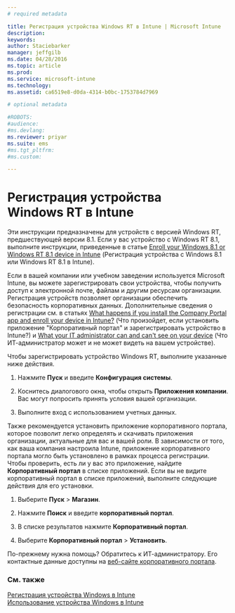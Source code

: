 ```yaml
---
# required metadata

title: Регистрация устройства Windows RT в Intune | Microsoft Intune
description:
keywords:
author: Staciebarker
manager: jeffgilb
ms.date: 04/28/2016
ms.topic: article
ms.prod:
ms.service: microsoft-intune
ms.technology:
ms.assetid: ca6519e8-d0da-4314-b0bc-1753784d7969

# optional metadata

#ROBOTS:
#audience:
#ms.devlang:
ms.reviewer: priyar
ms.suite: ems
#ms.tgt_pltfrm:
#ms.custom:

---
```



# Регистрация устройства Windows RT в Intune

Эти инструкции предназначены для устройств с версией Windows RT, предшествующей версии 8.1. Если у вас устройство с Windows RT 8.1, выполните инструкции, приведенные в статье [Enroll your Windows 8.1 or Windows RT 8.1 device in Intune](enroll-your-w81-or-rt81-windows.md) (Регистрация устройства с Windows 8.1 или Windows RT 8.1 в Intune).

Если в вашей компании или учебном заведении используется Microsoft Intune, вы можете зарегистрировать свои устройства, чтобы получить доступ к электронной почте, файлам и другим ресурсам организации. Регистрация устройств позволяет организации обеспечить безопасность корпоративных данных. Дополнительные сведения о регистрации см. в статьях [What happens if you install the Company Portal app and enroll your device in Intune?](what-happens-if-you-install-the-company-portal-app-and-enroll-your-device-in-intune-windows.md) (Что произойдет, если установить приложение "Корпоративный портал" и зарегистрировать устройство в Intune?) и [What your IT administrator can and can't see on your device](what-can-your-it-administrator-see-when-you-enroll-your-device-in-intune-windows.md) (Что ИТ-администратор может и не может видеть на вашем устройстве).


Чтобы зарегистрировать устройство Windows RT, выполните указанные ниже действия.

1.  Нажмите **Пуск** и введите **Конфигурация системы**.

2.  Коснитесь диалогового окна, чтобы открыть **Приложения компании**. Вас могут попросить принять условия вашей организации.

3.  Выполните вход с использованием учетных данных.

Также рекомендуется установить приложение корпоративного портала, которое позволит легко определять и скачивать приложения организации, актуальные для вас и вашей роли. В зависимости от того, как ваша компания настроила Intune, приложение корпоративного портала могло быть установлено в рамках процесса регистрации. Чтобы проверить, есть ли у вас это приложение, найдите **Корпоративный портал** в списке приложений. Если вы не видите корпоративный портал в списке приложений, выполните следующие действия для его установки.

1.  Выберите **Пуск** &gt; **Магазин**.

2.  Нажмите **Поиск** и введите **корпоративный портал**.

3.  В списке результатов нажмите **Корпоративный портал**.

4.  Выберите **Корпоративный портал** &gt; **Установить**.

По-прежнему нужна помощь? Обратитесь к ИТ-администратору. Его контактные данные доступны на [веб-сайте корпоративного портала](http://portal.manage.microsoft.com).

### См. также
[Регистрация устройства Windows в Intune](enroll-your-device-in-intune-windows.md)</br>
[Использование устройства Windows в Intune](using-your-windows-device-with-intune.md)



<!--HONumber=Jun16_HO2-->



